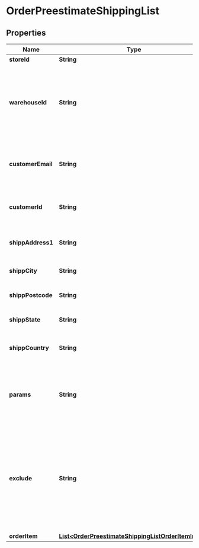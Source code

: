 

# OrderPreestimateShippingList

## Properties

Name | Type | Description | Notes
------------ | ------------- | ------------- | -------------
**storeId** | **String** | Store Id |  [optional]
**warehouseId** | **String** | This parameter is used for selecting a warehouse where you need to set/modify a product quantity. |  [optional]
**customerEmail** | **String** | Retrieves orders specified by customer email |  [optional]
**customerId** | **String** | Retrieves orders specified by customer id |  [optional]
**shippAddress1** | **String** | Specifies first shipping address |  [optional]
**shippCity** | **String** | Specifies shipping city |  [optional]
**shippPostcode** | **String** | Specifies shipping postcode |  [optional]
**shippState** | **String** | Specifies shipping state code |  [optional]
**shippCountry** | **String** | Specifies shipping country code | 
**params** | **String** | Set this parameter in order to choose which entity fields you want to retrieve |  [optional]
**exclude** | **String** | Set this parameter in order to choose which entity fields you want to ignore. Works only if parameter &#x60;params&#x60; equal force_all |  [optional]
**orderItem** | [**List&lt;OrderPreestimateShippingListOrderItemInner&gt;**](OrderPreestimateShippingListOrderItemInner.md) |  | 




